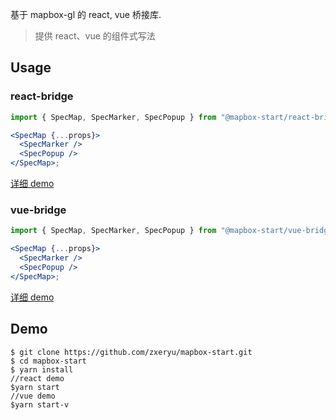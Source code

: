 基于 mapbox-gl 的 react, vue 桥接库.

> 提供 react、vue 的组件式写法

## Usage

### react-bridge

```jsx
import { SpecMap, SpecMarker, SpecPopup } from "@mapbox-start/react-bridge";

<SpecMap {...props}>
  <SpecMarker />
  <SpecPopup />
</SpecMap>;
```

[详细 demo](https://github.com/zxeryu/mapbox-start/tree/main/example/demo-react)

### vue-bridge

```jsx
import { SpecMap, SpecMarker, SpecPopup } from "@mapbox-start/vue-bridge";

<SpecMap {...props}>
  <SpecMarker />
  <SpecPopup />
</SpecMap>;
```

[详细 demo](https://github.com/zxeryu/mapbox-start/tree/main/example/demo-vue)

## Demo

```shell script
$ git clone https://github.com/zxeryu/mapbox-start.git
$ cd mapbox-start
$ yarn install
//react demo
$yarn start
//vue demo
$yarn start-v
```
